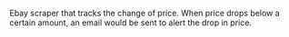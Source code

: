 Ebay scraper that tracks the change of price. When price drops below a certain amount, an email would be sent to alert the drop in price.

